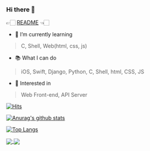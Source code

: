 ### Hi there 👋

👉🏻  [README](https://bit.ly/2WJJ3he) 👈🏻

<!--
**younoah/younoah** is a ✨ _special_ ✨ repository because its `README.md` (this file) appears on your GitHub profile.

Here are some ideas to get you started:

- 🔭 I’m currently working on ...
- 🌱 I’m currently learning ...
- 👯 I’m looking to collaborate on ...
- 🤔 I’m looking for help with ...
- 💬 Ask me about ...
- 📫 How to reach me: ...
- 😄 Pronouns: ...
- ⚡ Fun fact: ...
-->

- 🌱 I’m currently learning
> C, Shell, Web(html, css, js)


- 📚 What I can do
> iOS, Swift, Django, Python, C, Shell, html, CSS, JS


- 🧐 Interested in
> Web Front-end, API Server



[![Hits](https://hits.seeyoufarm.com/api/count/incr/badge.svg?url=https%3A%2F%2Fgithub.com%2Fyounoah&count_bg=%236EA9F1&title_bg=%23767676&icon=&icon_color=%23E7E7E7&title=%EB%B0%A9%EB%AC%B8%EC%9E%90%EC%88%98&edge_flat=false)](https://hits.seeyoufarm.com)

[![Anurag's github stats](https://github-readme-stats.vercel.app/api?username=younoah)](https://github.com/anuraghazra/github-readme-stats)

[![Top Langs](https://github-readme-stats.vercel.app/api/top-langs/?username=younoah&layout=compact)](https://github.com/anuraghazra/github-readme-stats)

<a href="https://github.com/younoah">
  <img align="center" src="https://github-readme-stats.vercel.app/api?username=younoah" />
</a>
<a href="https://github.com/younoah">
  <img align="center" src="https://github-readme-stats.vercel.app/api/top-langs/?username=younoah&layout=compact" />
</a>
